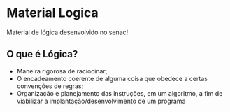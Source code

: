 # Material Logica
Material de lógica desenvolvido no senac!

## O que é Lógica?

- Maneira rigorosa de raciocinar;
- O encadeamento coerente de alguma coisa que obedece a certas convenções de regras;
- Organização e planejamento das instruções, em um algoritmo, a fim de viabilizar a
implantação/desenvolvimento de um programa